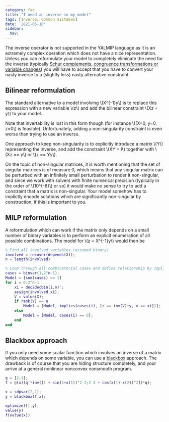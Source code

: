 ```yaml
---
category: faq
title: "I need an inverse in my model"
tags: [Inverse, Common mistakes]
date: '2021-05-10'
sidebar:
  nav:
---
```


The inverse operator is not supported in the YALMIP language as it is an extremely complex operation which does not have a nice representation. Unless you can reformulate your model to completely eliminate the need for the inverse (typically [Schur complements, congruence transformations or variable changes](/badsdps)) you will have to accept that you have to convert your nasty inverse to a (slightly less) nasty alternative constraint.

## Bilinear reformulation

The standard alternative to a model involving \\(X^{-1}y\\) is to replace this expression with a new variable \\(z\\) and add the bilinear constraint \\(Xz = y\\) to your model. 

Note that invertability is lost in this form though (for instance \\((X=0, y=0, z=0\\) is feasible). Unfortunately, adding a non-singularity constraint is even worse than trying to use an inverse.

One approach to keep non-singularity is to explicitly introduce a matrix \\(Y\\) representing the inverse, and add the constraint \\(XY = I\\) together with \\(Xz == y\\) or \\(z == Yy\\).

On the topic of non-singular matrices, it is worth mentioning that the set of singular matrices is of measure 0, which means that any singular matrix can be perturbed with an infinitely small perturbation to render it non-singular, and since we work with solvers with finite numerical precision (typically in the order of \\(10^{-8}\\) or so) it would make no sense to try to add a constraint that a matrix is non-singular. Your model somehow has to implictly encode solutions which are significantly non-singular by construction, if this is important to you.

## MILP reformulation

A reformulation which can work if the matrix only depends on a small number of binary variables is to perform an explicit enumeration of all possible combinations. The model for \\(z = X^{-1}y\\) would then be

````matlab
% Find all involved variables (assumed binary)
involved = recover(depends(X));
n = length(involved)

% Loop through all combinatorial cases and define relationship by implication
cases = binvar(1,2^n-1);
Model = [sum(cases) == 1]
for i = 0:2^n-1
    xi = dec2decbin(i,n)';
    assign(involved,xi);
    V = value(X);
    if rank(V) == n
        Model = [Model, implies(cases(i), [z == inv(V)*y, x == xi])];
    else
        Model = [Model, cases(i) == 0];
    end
end
````

## Blackbox approach

If you only need some scalar function which involves an inverse of a matrix which depends on some variable, you can use a [blackbox](/command/blackbox) approach. The drawback is of course that you are hiding structure completely, and your arrive at a general nonlinear nonconvex nonsmooth program.

````matlab
q = [2;1];
f = @(x)(q'*inv([1 + sin(1+x(1))^2 2;2 4 + cos(x(1)-x(2))^2])*q);

x = sdpvar(2,1);
y = blackbox(f,x);

optimize([],y);
value(y)
f(value(x))
````


